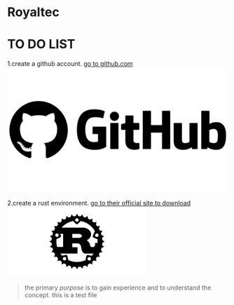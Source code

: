 # Royaltec
# TO DO LIST #
1.create a github account.
[go to github.com](github.com)
![alt text](github.png)

2.create a rust environment.
[go to their official site to download](https://rustup.rs/)
![alt text](rust.png)
>the primary <i>purpose</i> is to gain experience and to understand the concept.
>this is a test file
